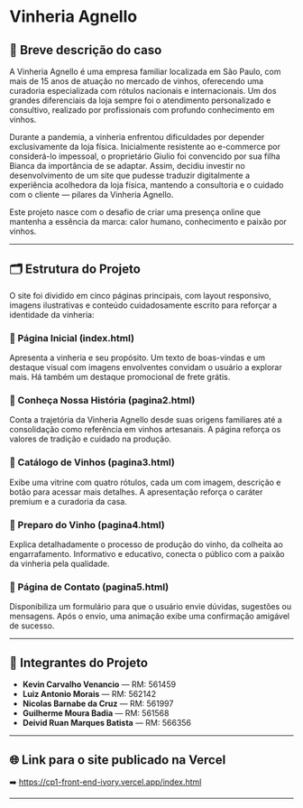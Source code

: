 # Vinheria Agnello

## 📖 Breve descrição do caso

A Vinheria Agnello é uma empresa familiar localizada em São Paulo, com mais de 15 anos de atuação no mercado de vinhos, oferecendo uma curadoria especializada com rótulos nacionais e internacionais. Um dos grandes diferenciais da loja sempre foi o atendimento personalizado e consultivo, realizado por profissionais com profundo conhecimento em vinhos.

Durante a pandemia, a vinheria enfrentou dificuldades por depender exclusivamente da loja física. Inicialmente resistente ao e-commerce por considerá-lo impessoal, o proprietário Giulio foi convencido por sua filha Bianca da importância de se adaptar. Assim, decidiu investir no desenvolvimento de um site que pudesse traduzir digitalmente a experiência acolhedora da loja física, mantendo a consultoria e o cuidado com o cliente — pilares da Vinheria Agnello.

Este projeto nasce com o desafio de criar uma presença online que mantenha a essência da marca: calor humano, conhecimento e paixão por vinhos.

---

## 🗂️ Estrutura do Projeto

O site foi dividido em cinco páginas principais, com layout responsivo, imagens ilustrativas e conteúdo cuidadosamente escrito para reforçar a identidade da vinheria:

### 🔹 Página Inicial (index.html)
Apresenta a vinheria e seu propósito. Um texto de boas-vindas e um destaque visual com imagens envolventes convidam o usuário a explorar mais. Há também um destaque promocional de frete grátis.

### 🔹 Conheça Nossa História (pagina2.html)
Conta a trajetória da Vinheria Agnello desde suas origens familiares até a consolidação como referência em vinhos artesanais. A página reforça os valores de tradição e cuidado na produção.

### 🔹 Catálogo de Vinhos (pagina3.html)
Exibe uma vitrine com quatro rótulos, cada um com imagem, descrição e botão para acessar mais detalhes. A apresentação reforça o caráter premium e a curadoria da casa.

### 🔹 Preparo do Vinho (pagina4.html)
Explica detalhadamente o processo de produção do vinho, da colheita ao engarrafamento. Informativo e educativo, conecta o público com a paixão da vinheria pela qualidade.

### 🔹 Página de Contato (pagina5.html)
Disponibiliza um formulário para que o usuário envie dúvidas, sugestões ou mensagens. Após o envio, uma animação exibe uma confirmação amigável de sucesso.

---

## 👥 Integrantes do Projeto

- **Kevin Carvalho Venancio** — RM: 561459  
- **Luiz Antonio Morais** — RM: 562142  
- **Nicolas Barnabe da Cruz** — RM: 561997  
- **Guilherme Moura Badia** — RM: 561568  
- **Deivid Ruan Marques Batista** — RM: 566356  

---

## 🌐 Link para o site publicado na Vercel

➡️ https://cp1-front-end-ivory.vercel.app/index.html

---
